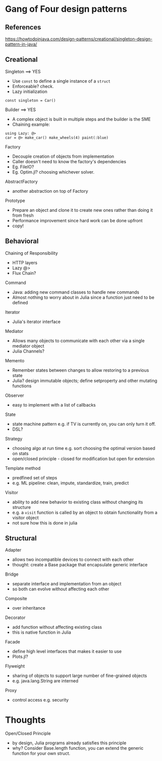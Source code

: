 # Gang of Four design patterns

## References
https://howtodoinjava.com/design-patterns/creational/singleton-design-pattern-in-java/


## Creational

Singleton ==> YES
- Use `const` to define a single instance of a `struct`
- Enforceable?  check.
- Lazy initialization
```
const singleton = Car()
```

Builder ==> YES
- A complex object is built in multiple steps and the builder is the SME
- Chaining example:
```
using Lazy: @>
car = @> make_car() make_wheels(4) paint(:blue)
```

Factory
- Decouple creation of objects from implementation
- Caller doesn't need to know the factory's dependencies
- Eg. FileIO?
- Eg. Optim.jl? choosing whichever solver.

AbstractFactory
- another abstraction on top of Factory

Prototype
- Prepare an object and clone it to create new ones rather than doing it from fresh
- Performance improvement since hard work can be done upfront
- copy!

## Behavioral

Chaining of Responsibility
- HTTP layers
- Lazy @> 
- Flux Chain?

Command
- Java: adding new command classes to handle new commands
- Almost nothing to worry about in Julia since a function just need to be defined

Iterator
- Julia's iterator interface

Mediator
- Allows many objects to communicate with each other via a single mediator object
- Julia Channels?

Memento
- Remember states between changes to allow restoring to a previous state
- Julia?  design immutable objects; define setproperty and other mutating functions

Observer
- easy to implement with a list of callbacks

State
- state machine pattern e.g. if TV is currently on, you can only turn it off.
- DSL?

Strategy
- choosing algo at run time e.g. sort choosing the optimal version based on stats
- open/closed principle - closed for modification but open for extension

Template method
- predfined set of steps
- e.g. ML pipeline: clean, impute, standardize, train, predict

Visitor
- ability to add new behavior to existing class without changing its structure
- e.g. a `visit` function is called by an object to obtain functionality from a visitor object
- not sure how this is done in julia

## Structural

Adapter
- allows two incompatible devices to connect with each other
- thought: create a Base package that encapsulate generic interface

Bridge
- separate interface and implementation from an object 
- so both can evolve without affecting each other

Composite
- over inheritance

Decorator
- add function without affecting existing class
- this is native function in Julia

Facade
- define high level interfaces that makes it easier to use
- Plots.jl?

Flyweight
- sharing of objects to support large number of fine-grained objects
- e.g. java.lang.String are interned

Proxy
- control access e.g. security


# Thoughts

Open/Closed Principle
- by design, Julia programs already satisfies this principle
- why?  Consider Base.length function, you can extend the generic function for your own struct.

